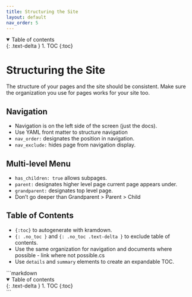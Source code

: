```yaml
---
title: Structuring the Site
layout: default
nav_order: 5
---
```

<details open markdown="block">
  <summary>
    Table of contents
  </summary>
  {: .text-delta }
1. TOC
{:toc}
</details>

# Structuring the Site
The structure of your pages and the site should be consistent. Make sure the organization you use for pages works for your site too.  
## Navigation
* Navigation is on the left side of the screen (just the docs).
* Use YAML front matter to structure navigation 
* ```nav_order:``` designates the position in navigation.
* ```nav_exclude:``` hides page from navigation display.
## Multi-level Menu
* ```has_children: true``` allows subpages.
* ```parent:``` designates higher level page current page appears under.
* ```grandparent:``` designates top level page.
* Don’t go deeper than Grandparent > Parent > Child
## Table of Contents
* ```{:toc}``` to autogenerate with kramdown.
* ```{: .no_toc }``` and ```{: .no_toc .text-delta }``` to exclude table of contents.
* Use the same organization for navigation and documents where possible - link where not possible.cs
* Use ```details``` and ```summary``` elements to create an expandable TOC.

<div class="code-example" markdown="1">
```markdown
<details open markdown="block">
  <summary>
    Table of contents
  </summary>
  {: .text-delta }
1. TOC
{:toc}
</details>
```



